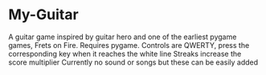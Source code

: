 # My-Guitar
A guitar game inspired by guitar hero and one of the earliest pygame games, Frets on Fire. Requires pygame.
Controls are QWERTY, press the corresponding key when it reaches the white line
Streaks increase the score multiplier
Currently no sound or songs but these can be easily added
